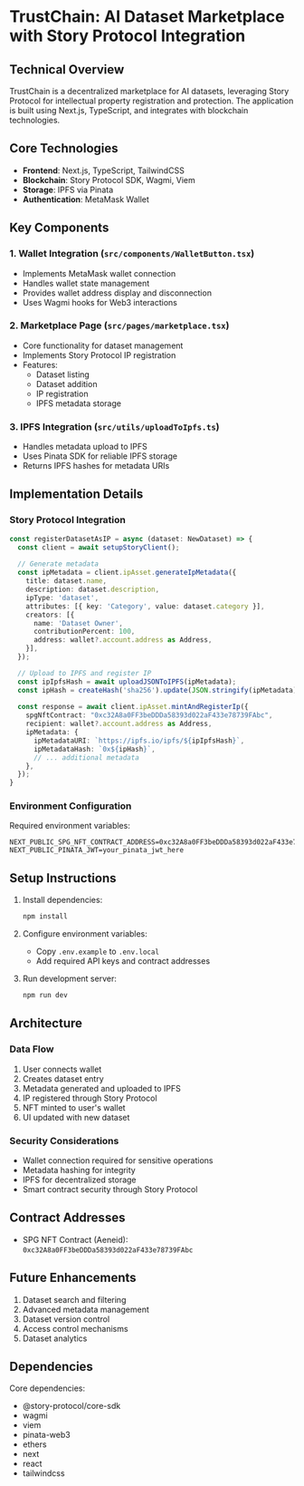# TrustChain: AI Dataset Marketplace with Story Protocol Integration

## Technical Overview

TrustChain is a decentralized marketplace for AI datasets, leveraging Story Protocol for intellectual property registration and protection. The application is built using Next.js, TypeScript, and integrates with blockchain technologies.

## Core Technologies

- **Frontend**: Next.js, TypeScript, TailwindCSS
- **Blockchain**: Story Protocol SDK, Wagmi, Viem
- **Storage**: IPFS via Pinata
- **Authentication**: MetaMask Wallet

## Key Components

### 1. Wallet Integration (`src/components/WalletButton.tsx`)
- Implements MetaMask wallet connection
- Handles wallet state management
- Provides wallet address display and disconnection
- Uses Wagmi hooks for Web3 interactions

### 2. Marketplace Page (`src/pages/marketplace.tsx`)
- Core functionality for dataset management
- Implements Story Protocol IP registration
- Features:
  - Dataset listing
  - Dataset addition
  - IP registration
  - IPFS metadata storage

### 3. IPFS Integration (`src/utils/uploadToIpfs.ts`)
- Handles metadata upload to IPFS
- Uses Pinata SDK for reliable IPFS storage
- Returns IPFS hashes for metadata URIs

## Implementation Details

### Story Protocol Integration

```typescript
const registerDatasetAsIP = async (dataset: NewDataset) => {
  const client = await setupStoryClient();
  
  // Generate metadata
  const ipMetadata = client.ipAsset.generateIpMetadata({
    title: dataset.name,
    description: dataset.description,
    ipType: 'dataset',
    attributes: [{ key: 'Category', value: dataset.category }],
    creators: [{
      name: 'Dataset Owner',
      contributionPercent: 100,
      address: wallet?.account.address as Address,
    }],
  });

  // Upload to IPFS and register IP
  const ipIpfsHash = await uploadJSONToIPFS(ipMetadata);
  const ipHash = createHash('sha256').update(JSON.stringify(ipMetadata)).digest('hex');
  
  const response = await client.ipAsset.mintAndRegisterIp({
    spgNftContract: "0xc32A8a0FF3beDDDa58393d022aF433e78739FAbc",
    recipient: wallet?.account.address as Address,
    ipMetadata: {
      ipMetadataURI: `https://ipfs.io/ipfs/${ipIpfsHash}`,
      ipMetadataHash: `0x${ipHash}`,
      // ... additional metadata
    },
  });
}
```

### Environment Configuration

Required environment variables:
```env
NEXT_PUBLIC_SPG_NFT_CONTRACT_ADDRESS=0xc32A8a0FF3beDDDa58393d022aF433e78739FAbc
NEXT_PUBLIC_PINATA_JWT=your_pinata_jwt_here
```


## Setup Instructions

1. Install dependencies:
   ```bash
   npm install
   ```

2. Configure environment variables:
   - Copy `.env.example` to `.env.local`
   - Add required API keys and contract addresses

3. Run development server:
   ```bash
   npm run dev
   ```

## Architecture

### Data Flow
1. User connects wallet
2. Creates dataset entry
3. Metadata generated and uploaded to IPFS
4. IP registered through Story Protocol
5. NFT minted to user's wallet
6. UI updated with new dataset

### Security Considerations
- Wallet connection required for sensitive operations
- Metadata hashing for integrity
- IPFS for decentralized storage
- Smart contract security through Story Protocol

## Contract Addresses

- SPG NFT Contract (Aeneid): `0xc32A8a0FF3beDDDa58393d022aF433e78739FAbc`

## Future Enhancements

1. Dataset search and filtering
2. Advanced metadata management
3. Dataset version control
4. Access control mechanisms
5. Dataset analytics

## Dependencies

Core dependencies:
- @story-protocol/core-sdk
- wagmi
- viem
- pinata-web3
- ethers
- next
- react
- tailwindcss
